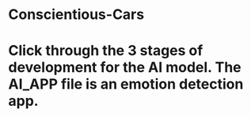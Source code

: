 # Conscientious-Cars

# Click through the 3 stages of development for the AI model. The AI_APP file is an emotion detection app.
